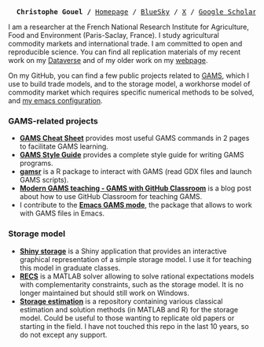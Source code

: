 <p><pre align="center">
  <strong>Christophe Gouel /</strong> <a href="http://www.christophegouel.com/">Homepage</a> / <a href="https://bsky.app/profile/christophe-gouel.bsky.social">BlueSky</a> / <a href="https://x.com/ChristopheGouel">X</a> / <a href="https://scholar.google.com/citations?user=cw0qKdAAAAAJ">Google Scholar</a> / <a href="https://entrepot.recherche.data.gouv.fr/dataverse/christophe-gouel">Dataverse</a>
</pre></p>

I am a researcher at the French National Research Institute for Agriculture, Food and Environment (Paris-Saclay, France). I study agricultural commodity markets and international trade. I am committed to open and reproducible science. You can find all replication materials of my recent work on my [Dataverse](https://entrepot.recherche.data.gouv.fr/dataverse/christophe-gouel) and of my older work on my [webpage](http://www.christophegouel.com/papers.html).

On my GitHub, you can find a few public projects related to [GAMS](https://www.gams.com), which I use to build trade models, and to the storage model, a workhorse model of commodity market which requires specific numerical methods to be solved, and [my emacs configuration](https://github.com/christophe-gouel/dotemacs).

### GAMS-related projects

- **[GAMS Cheat Sheet](https://github.com/christophe-gouel/GAMS-Cheat-Sheet)** provides most useful GAMS commands in 2 pages to facilitate GAMS learning.
- **[GAMS Style Guide](https://github.com/christophe-gouel/gams-style-guide)** provides a complete style guide for writing GAMS programs.
- **[gamsr](https://github.com/christophe-gouel/gamsr)** is a R package to interact with GAMS (read GDX files and launch GAMS scripts).
- **[Modern GAMS teaching - GAMS with GitHub Classroom](https://github.com/economic-modeling-master/gams-blog)** is a blog post about how to use GitHub Classroom for teaching GAMS.
- I contribute to the **[Emacs GAMS mode](https://github.com/ShiroTakeda/gams-mode)**, the package that allows to work with GAMS files in Emacs.

### Storage model

- **[Shiny storage](https://github.com/christophe-gouel/shiny-storage)** is a Shiny application that provides an interactive graphical representation of a simple storage model. I use it for teaching this model in graduate classes.
- **[RECS](https://github.com/christophe-gouel/RECS)** is a MATLAB solver allowing to solve rational expectations models with complementarity constraints, such as the storage model. It is no longer maintained but should still work on Windows.
- **[Storage estimation](https://github.com/christophe-gouel/storage-estimation)** is a repository containing various classical estimation and solution methods (in MATLAB and R) for the storage model. Could be useful to those wanting to replicate old papers or starting in the field. I have not touched this repo in the last 10 years, so do not except any support.
